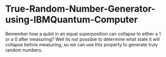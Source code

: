 # True-Random-Number-Generator-using-IBMQuantum-Computer
Remember how a qubit in an equal superposition can collapse to either a 1 or a 0 after measuring? Well its not possible to determine what state it will collapse before measuring, so we can use this property to generate truly random numbers.
